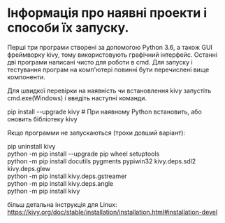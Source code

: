 # Інформація про наявні проекти і способи їх запуску.

Перші три програми створені за допомогою Python 3.6, а також GUI фреймворку kivy, тому використовують графічний інтерфейс.
Останні дві програми написані чисто для роботи в cmd.
Для запуску і тестування програм на комп'ютері повинні бути перечислені вище компоненти.

Для швидкої перевірки на наявність чи встановлення kivy запустіть cmd.exe(Windows) i введіть наступні команди.

pip install --upgrade kivy        # При наявному Python встановить, або оновить бібліотеку kivy

Якщо программи не запускаються (трохи довший варіант):
    
pip uninstall kivy                                                                                 
python -m pip install --upgrade pip wheel setuptools                                                            
python -m pip install docutils pygments pypiwin32 kivy.deps.sdl2 kivy.deps.glew                                  
python -m pip install kivy.deps.gstreamer                                                                   
python -m pip install kivy.deps.angle                                                               
python -m pip install kivy                                                                                      

більш детальна інструкція для Linux: https://kivy.org/doc/stable/installation/installation.html#installation-devel

